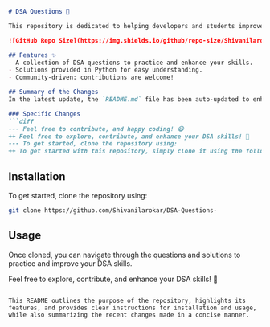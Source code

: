 ```markdown
# DSA Questions 🚀

This repository is dedicated to helping developers and students improve their skills in Data Structures and Algorithms (DSA) through a collection of curated questions and solutions.

![GitHub Repo Size](https://img.shields.io/github/repo-size/Shivanilarokar/DSA-Questions-) ![Contributors](https://img.shields.io/github/contributors/Shivanilarokar/DSA-Questions-) ![Issues](https://img.shields.io/github/issues/Shivanilarokar/DSA-Questions-)

## Features ✨
- A collection of DSA questions to practice and enhance your skills.
- Solutions provided in Python for easy understanding.
- Community-driven: contributions are welcome!

## Summary of the Changes
In the latest update, the `README.md` file has been auto-updated to enhance clarity and engagement. Here are the specific changes made:

### Specific Changes
```diff
--- Feel free to contribute, and happy coding! 😃
++ Feel free to explore, contribute, and enhance your DSA skills! 🎉
--- To get started, clone the repository using:
++ To get started with this repository, simply clone it using the following command:
```

## Installation
To get started, clone the repository using:
```bash
git clone https://github.com/Shivanilarokar/DSA-Questions-
```

## Usage
Once cloned, you can navigate through the questions and solutions to practice and improve your DSA skills.

Feel free to explore, contribute, and enhance your DSA skills! 🎉
```

This README outlines the purpose of the repository, highlights its features, and provides clear instructions for installation and usage, while also summarizing the recent changes made in a concise manner.